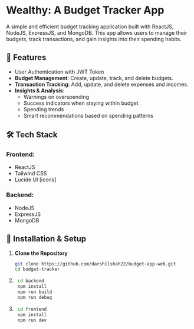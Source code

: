# Wealthy: A Budget Tracker App

A simple and efficient budget tracking application built with ReactJS, NodeJS, ExpressJS, and MongoDB. This app allows users to manage their budgets, track transactions, and gain insights into their spending habits.

## 🚀 Features

- User Authentication with JWT Token
- **Budget Management**: Create, update, track, and delete budgets.
- **Transaction Tracking**: Add, update, and delete expenses and incomes.
- **Insights & Analysis**:
  - Warnings on overspending
  - Success indicators when staying within budget
  - Spending trends
  - Smart recommendations based on spending patterns
  
## 🛠️ Tech Stack

### Frontend:
- ReactJS
- Tailwind CSS
- Lucide UI [icons]

### Backend:
- NodeJS
- ExpressJS
- MongoDB

## 📌 Installation & Setup

1. **Clone the Repository**
   
   ```sh
   git clone https://github.com/darshilshah22/budget-app-web.git
   cd budget-tracker

2. ```sh
    cd backend
    npm install
    npm run build
    npm run debug

3. ```sh
    cd frontend
    npm install
    npm run dev
